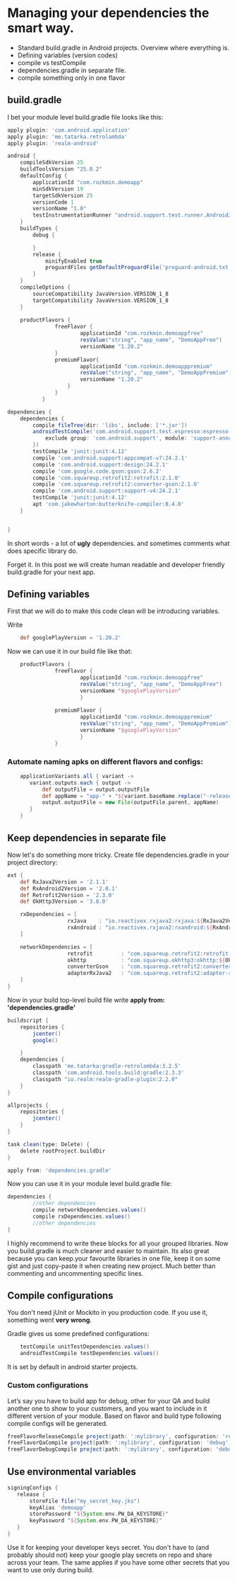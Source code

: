 # Managing your dependencies the smart way.

* Standard build.gradle in Android projects. Overview where everything is.
* Defining variables (version codes)
* compile vs testCompile
* dependencies.gradle in separate file.
* compile something only in one flavor

## build.gradle
I bet your module level build.gradle file looks like this: 
```groovy
apply plugin: 'com.android.application'
apply plugin: 'me.tatarka.retrolambda'
apply plugin: 'realm-android'

android {
    compileSdkVersion 25
    buildToolsVersion "25.0.2"
    defaultConfig {
        applicationId "com.rozkmin.demoapp"
        minSdkVersion 19
        targetSdkVersion 25
        versionCode 1
        versionName "1.0"
        testInstrumentationRunner "android.support.test.runner.AndroidJUnitRunner"
    }
    buildTypes {
        debug {

        }
        release {
            minifyEnabled true
            proguardFiles getDefaultProguardFile('proguard-android.txt'), 'proguard-rules.pro'
        }
    }
    compileOptions {
        sourceCompatibility JavaVersion.VERSION_1_8
        targetCompatibility JavaVersion.VERSION_1_8
    }
    
    productFlavors {
               freeFlavor {
                       applicationId "com.rozkmin.demoappfree"
                       resValue("string", "app_name", "DemoAppFree")
                       versionName "1.20.2"
               }
               premiumFlavor{
                       applicationId "com.rozkmin.demoapppremium"
                       resValue("string", "app_name", "DemoAppPremium")
                       versionName "1.20.2" 
                   }
               }
           }

dependencies {
    dependencies {
        compile fileTree(dir: 'libs', include: ['*.jar'])
        androidTestCompile('com.android.support.test.espresso:espresso-core:2.2.2', {
            exclude group: 'com.android.support', module: 'support-annotations'
        })
        testCompile 'junit:junit:4.12'
        compile 'com.android.support:appcompat-v7:24.2.1'
        compile 'com.android.support:design:24.2.1'
        compile 'com.google.code.gson:gson:2.6.2'
        compile 'com.squareup.retrofit2:retrofit:2.1.0'
        compile 'com.squareup.retrofit2:converter-gson:2.1.0'
        compile 'com.android.support:support-v4:24.2.1'
        testCompile 'junit:junit:4.12'
        apt 'com.jakewharton:butterknife-compiler:8.4.0'
    }


}

```

In short words - a lot of **ugly** dependencies. and sometimes comments what does specific library do. 

Forget it. In this post we will create human readable and developer friendly build.gradle for your next app.

## Defining variables

First that we will do to make this code clean will be introducing variables.

Write 
```groovy
    def googlePlayVersion = '1.20.2' 
```

Now we can use it in our build file like that:

```groovy
    productFlavors {
               freeFlavor {
                       applicationId "com.rozkmin.demoappfree"
                       resValue("string", "app_name", "DemoAppFree")
                       versionName "$googlePlayVersion"
                       }
                
               premiumFlavor {
                       applicationId "com.rozkmin.demoapppremium"
                       resValue("string", "app_name", "DemoAppPremium")
                       versionName "$googlePlayVersion"
                       }
               }
```

### Automate naming apks on different flavors and configs:

```groovy
    applicationVariants.all { variant ->
       variant.outputs.each { output ->
           def outputFile = output.outputFile
           def appName = "app-" + "${variant.baseName.replace("-release", "")}" + "_v" + "${variant.versionName}.apk"
           output.outputFile = new File(outputFile.parent, appName)
       }
    }

```

## Keep dependencies in separate file
Now let's do something more tricky. Create file dependencies.gradle in your project directory:

```groovy
ext {
    def RxJava2Version = '2.1.1'
    def RxAndroid2Version = '2.0.1'
    def Retrofit2Version = '2.3.0'
    def OkHttp3Version = '3.8.0'

    rxDependencies = [
                   rxJava    : "io.reactivex.rxjava2:rxjava:${RxJava2Version}",
                   rxAndroid : "io.reactivex.rxjava2:rxandroid:${RxAndroid2Version}",
    ]

    networkDependencies = [
                   retrofit         : "com.squareup.retrofit2:retrofit:${Retrofit2Version}",
                   okhttp           : "com.squareup.okhttp3:okhttp:${OkHttp3Version}",
                   converterGson    : "com.squareup.retrofit2:converter-gson:${Retrofit2Version}",
                   adapterRxJava2   : "com.squareup.retrofit2:adapter-rxjava2:${Retrofit2Version}"
    ]
}
```

Now in your build top-level build file write **apply from: 'dependencies.gradle'**

```groovy
buildscript {
    repositories {
        jcenter()
        google()

    }
    dependencies {
        classpath 'me.tatarka:gradle-retrolambda:3.2.5'
        classpath 'com.android.tools.build:gradle:2.3.3'
        classpath "io.realm:realm-gradle-plugin:2.2.0"
    }
}

allprojects {
    repositories {
        jcenter()
    }
}

task clean(type: Delete) {
    delete rootProject.buildDir
}

apply from: 'dependencies.gradle'
```

Now you can use it in your module level build.gradle file:
```groovy
dependencies {
        //other dependencies
        compile networkDependencies.values()
        compile rxDependencies.values()
        //other dependencies
}
```

I highly recommend to write these blocks for all your grouped libraries.
Now you build.gradle is much cleaner and easier to maintain. 
Its also great because you can keep.your favourite libraries in one file, keep it on some gist and just copy-paste it when creating new project. 
Much better than commenting and uncommenting specific lines.

## Compile configurations
You don't need jUnit or Mockito in you production code. If you use it, something went **very wrong**.

Gradle gives us some predefined configurations:

```groovy
    testCompile unitTestDependencies.values()
    androidTestCompile testDependencies.values()
```
It is set by default in android starter projects. 

### Custom configurations
Let’s say you have to build app for debug, other for your QA and build another one to show to your customers, 
and you want to include in it different version of your module. 
Based on flavor and build type following compile configs will be generated.

```groovy
freeFlavorReleaseCompile project(path: ':mylibrary', configuration: 'release')
freeFlavorQaCompile project(path: ':mylibrary', configuration: 'debug')
freeFlavorDebugCompile project(path: ':mylibrary', configuration: 'debug')

```


## Use environmental variables
```groovy
signingConfigs {
   release {
       storeFile file("my_secret_key.jks")
       keyAlias 'demoapp'
       storePassword "${System.env.PW_DA_KEYSTORE}"
       keyPassword "${System.env.PW_DA_KEYSTORE}"
   }
}

```

Use it for keeping your developer keys secret. You don't have to (and probably should not) keep your google 
play secrets on repo and share across your team. The same applies if you have some other secrets that you want to use only during build.